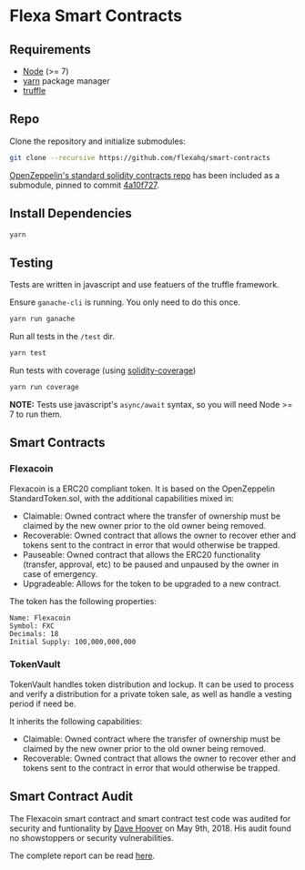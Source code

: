 # Flexa Smart Contracts

## Requirements

* [Node](https://nodejs.org/en/) (>= 7)
* [yarn](https://yarnpkg.com) package manager
* [truffle](http://truffleframework.com/)

## Repo

Clone the repository and initialize submodules:

```bash
git clone --recursive https://github.com/flexahq/smart-contracts
```

[OpenZeppelin's standard solidity contracts repo](https://github.com/OpenZeppelin/zeppelin-solidity) has been included as a submodule, pinned to commit [4a10f727](https://github.com/OpenZeppelin/openzeppelin-solidity/tree/4a10f727c4756a8f6433f272a49e7a15db5e4b8f).

## Install Dependencies

```bash
yarn
```

## Testing

Tests are written in javascript and use featuers of the truffle framework.

Ensure `ganache-cli` is running. You only need to do this once.

```bash
yarn run ganache
```

Run all tests in the `/test` dir.

```bash
yarn test
```

Run tests with coverage (using [solidity-coverage](https://github.com/sc-forks/solidity-coverage))

```bash
yarn run coverage
```

**NOTE:** Tests use javascript's `async/await` syntax, so you will need Node >= 7 to run them.

## Smart Contracts

### Flexacoin

Flexacoin is a ERC20 compliant token. It is based on the OpenZeppelin StandardToken.sol, with the additional capabilities mixed in:

* Claimable: Owned contract where the transfer of ownership must be claimed
  by the new owner prior to the old owner being removed.
* Recoverable: Owned contract that allows the owner to recover ether and tokens
  sent to the contract in error that would otherwise be trapped.
* Pauseable: Owned contract that allows the ERC20 functionality (transfer,
  approval, etc) to be paused and unpaused by the owner in case of emergency.
* Upgradeable: Allows for the token to be upgraded to a new contract.

The token has the following properties:

```
Name: Flexacoin
Symbol: FXC
Decimals: 18
Initial Supply: 100,000,000,000
```

### TokenVault

TokenVault handles token distribution and lockup. It can be used to process and verify a distribution for a private token sale, as well as handle a vesting period if need be.

It inherits the following capabilities:

* Claimable: Owned contract where the transfer of ownership must be claimed
  by the new owner prior to the old owner being removed.
* Recoverable: Owned contract that allows the owner to recover ether and tokens
  sent to the contract in error that would otherwise be trapped.

## Smart Contract Audit

The Flexacoin smart contract and smart contract test code was audited for security and funtionality by [Dave Hoover](https://github.com/redsquirrel) on May 9th, 2018. His audit found no showstoppers or security vulnerabilities.

The complete report can be read [here](https://github.com/flexahq/smart-contracts-audit).
